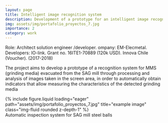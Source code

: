 ```yaml
---
layout: page
title: Intelligent image recognition system
description: Development of a prototype for an intelligent image recognition system to optimize the SAG mineral grinding process through rational use of grinding media
img: assets/img/portafolio_proyectos_7.jpg
importance: 2
category: work
---
```


Role: Architect solution engineer /developer. 
ompany: EM-Elecmetal. Developers: IO-link. Grant no. 16ITE1-70889 (120k USD).  Innova Chile (Voucher). (2017-2018)

The project aims to develop a prototype of a recognition system for MMS (grinding media) evacuated from the SAG mill through processing and analysis of images taken in the screen area, in order to automatically obtain indicators that allow measuring the characteristics of the detected grinding media

<div class="row">
    <div class="col-sm mt-3 mt-md-0">
        {% include figure.liquid loading="eager" path="assets/img/portafolio_proyectos_7.jpg" title="example image" class="img-fluid rounded z-depth-1" %}
    </div>
</div>
<div class="caption">
   Automatic inspection system for SAG mill steel balls
</div>
